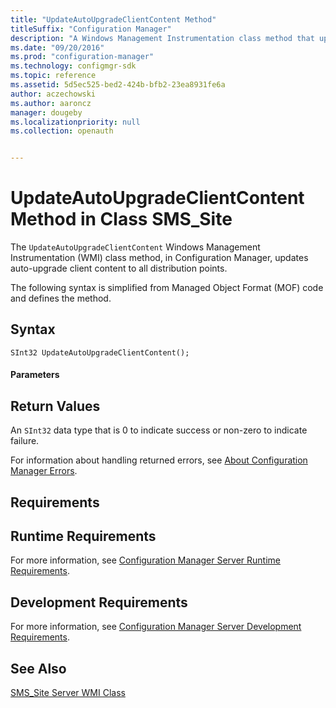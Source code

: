 ```yaml
---
title: "UpdateAutoUpgradeClientContent Method"
titleSuffix: "Configuration Manager"
description: "A Windows Management Instrumentation class method that updates auto-upgrade client content to all distribution points."
ms.date: "09/20/2016"
ms.prod: "configuration-manager"
ms.technology: configmgr-sdk
ms.topic: reference
ms.assetid: 5d5ec525-bed2-424b-bfb2-23ea8931fe6a
author: aczechowski
ms.author: aaroncz
manager: dougeby
ms.localizationpriority: null
ms.collection: openauth


---
```

# UpdateAutoUpgradeClientContent Method in Class SMS_Site
The `UpdateAutoUpgradeClientContent` Windows Management Instrumentation (WMI) class method, in Configuration Manager, updates auto-upgrade client content to all distribution points.  

 The following syntax is simplified from Managed Object Format (MOF) code and defines the method.  

## Syntax  

```  
SInt32 UpdateAutoUpgradeClientContent();  
```  

#### Parameters  

## Return Values  
 An `SInt32` data type that is 0 to indicate success or non-zero to indicate failure.  

 For information about handling returned errors, see [About Configuration Manager Errors](../../../../../develop/core/understand/about-configuration-manager-errors.md).  

## Requirements  

## Runtime Requirements  
 For more information, see [Configuration Manager Server Runtime Requirements](../../../../../develop/core/reqs/server-runtime-requirements.md).  

## Development Requirements  
 For more information, see [Configuration Manager Server Development Requirements](../../../../../develop/core/reqs/server-development-requirements.md).  

## See Also  
 [SMS_Site Server WMI Class](../../../../../develop/reference/core/servers/configure/sms_site-server-wmi-class.md)
